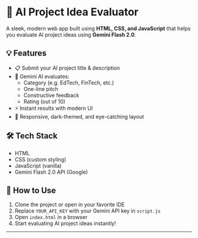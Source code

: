 # 🚀 AI Project Idea Evaluator

A sleek, modern web app built using **HTML, CSS, and JavaScript** that helps you evaluate AI project ideas using **Gemini Flash 2.0**.

## 💡 Features

- 📋 Submit your AI project title & description  
- 🧠 Gemini AI evaluates:
  - Category (e.g. EdTech, FinTech, etc.)
  - One-line pitch
  - Constructive feedback
  - Rating (out of 10)
- ⚡ Instant results with modern UI
- 🎨 Responsive, dark-themed, and eye-catching layout

## 🛠️ Tech Stack

- HTML  
- CSS (custom styling)  
- JavaScript (vanilla)  
- Gemini Flash 2.0 API (Google)

## 🔧 How to Use

1. Clone the project or open in your favorite IDE  
2. Replace `YOUR_API_KEY` with your Gemini API key in `script.js`  
3. Open `index.html` in a browser  
4. Start evaluating AI project ideas instantly!
---
